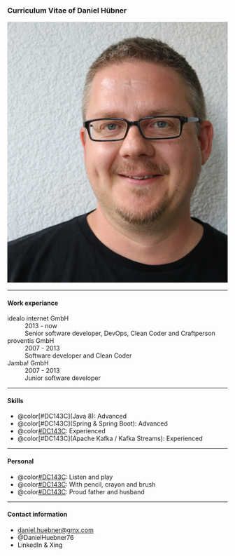 ### Curriculum Vitae of Daniel Hübner

![Daniel Hübner](assets/images/daniel_huebner_2018.jpg)

---

#### Work experiance

<dl>
  <dt>idealo internet GmbH</dt>
  <dd>
  	2013 - now<br/>
  	Senior software developer, DevOps, Clean Coder and Craftperson
  </dd>

  <dt>proventis GmbH</dt>
  <dd>
  	2007 - 2013<br />
  	Software developer and Clean Coder
  </dd>
  
  <dt>Jamba! GmbH</dt>
  <dd>
  	2007 - 2013<br />
  	Junior software developer
  </dd>
</dl>

---

#### Skills

- @color[#DC143C](Java 8): Advanced
- @color[#DC143C](Spring & Spring Boot): Advanced
- @color[#DC143C](MongoDB): Experienced
- @color[#DC143C](Apache Kafka / Kafka Streams): Experienced

---

#### Personal

- @color[#DC143C](Music): Listen and play
- @color[#DC143C](Painting): With pencil, crayon and brush
- @color[#DC143C](Family): Proud father and husband

---

#### Contact information

- daniel.huebner@gmx.com
- @DanielHuebner76
- LinkedIn & Xing